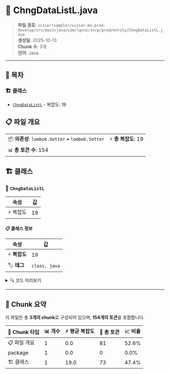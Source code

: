 # 📄 ChngDataListL.java

> **파일 경로**: `vizier(sample)/vizier-be-prod-develop/src/main/java/com/lgcns/svcp/prod/entity/ChngDataListL.java`  
> **생성일**: 2025-10-13  
> **Chunk 수**: 3개  
> **언어**: Java
---

## 📑 목차

### 🏗️ 클래스
- [`ChngDataListL`](#class-chngdatalistl) - 복잡도: 19

## 📋 파일 개요

| | |
|--|--|
| 📦 **의존성**: `lombok.Getter` • `lombok.Setter` | ⚡ **총 복잡도**: 19 |
| 📊 **총 토큰 수**: 154 |  |



## 🏗️ 클래스

### <a id="class-chngdatalistl"></a>🎯 `ChngDataListL`

| 속성 | 값 |
|------|----|
| ⚡ 복잡도 | 19 |



#### 📋 클래스 정보

| 속성 | 값 |
|------|----|
| ⚡ **복잡도** | 19 || 📍 **라인 범위** | 8-8 |
| 🏷️ **태그** | `class, java` |

<details>
<summary>🔍 코드 미리보기</summary>

```java
public class ChngDataListL {
    private Long ChngDataSeq             ;
    private String ChngDataCode          ;
    private String ChngDataCodeName      ;
    private String ChngDataObjUuid       ;
    private String ChngDataItemCode      ;
    private String ChngDataTypeCode      ;
    private String ChngDataStusCode      ;
    private String ChngDataRqstUser      ;
    private String ChngDataRqstDeptName  ;
    private String CallApiUrl            ;
    private String CallApiMethod         ;
    private String CallApiQuery          ;
    private String CallApiBody           ;
    private String RgstUser              ;
    private String RgstDtm               ;
    private String UpdUser               ;
    private String UpdDtm                ;
}...
```

**Chunk 정보**
- 🆔 **ID**: `38c7886ed636`
- 📍 **라인**: 8-8
- 📊 **토큰**: 73
- 🏷️ **태그**: `class, java`

</details>

---





## 🧩 Chunk 요약

이 파일은 총 **3개의 chunk**로 구성되어 있으며, **154개의 토큰**을 포함합니다.

| 🧩 Chunk 타입 | 📊 개수 | ⚡ 평균 복잡도 | 📝 총 토큰 | 📈 비율 |
|---------------|--------|-------------|----------|--------|
| 📋 파일 개요 | 1 | 0.0 | 81 | 52.6% |
| package | 1 | 0.0 | 0 | 0.0% |
| 🏗️ 클래스 | 1 | 19.0 | 73 | 47.4% |

